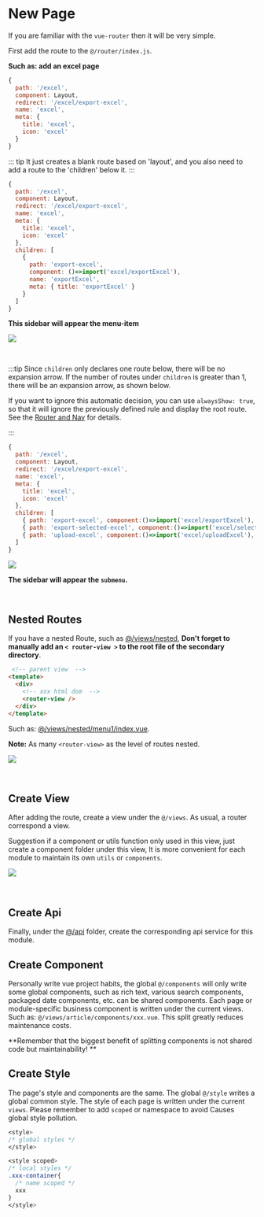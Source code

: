 # New Page

If you are familiar with the `vue-router` then it will be very simple.

First add the route to the `@/router/index.js`.

**Such as: add an excel page**

```js
{
  path: '/excel',
  component: Layout,
  redirect: '/excel/export-excel',
  name: 'excel',
  meta: {
    title: 'excel',
    icon: 'excel'
  }
}
```

::: tip
It just creates a blank route based on 'layout', and you also need to add a route to the 'children' below it.
:::

```js
{
  path: '/excel',
  component: Layout,
  redirect: '/excel/export-excel',
  name: 'excel',
  meta: {
    title: 'excel',
    icon: 'excel'
  },
  children: [
    {
      path: 'export-excel',
      component: ()=>import('excel/exportExcel'),
      name: 'exportExcel',
      meta: { title: 'exportExcel' }
    }
  ]
}
```

**This sidebar will appear the menu-item**

![](https://LZQ5232.gitee.io/gitee-cdn/vue-element-admin-site/2ab6921d-f9bb-4fbb-a151-0e6027e23a6e.png)

<br/>

:::tip
Since `children` only declares one route below, there will be no expansion arrow. If the number of routes under `children` is greater than 1, there will be an expansion arrow, as shown below.

If you want to ignore this automatic decision, you can use `alwaysShow: true`, so that it will ignore the previously defined rule and display the root route. See the [Router and Nav](router-and-nav.md) for details.

:::

```js
{
  path: '/excel',
  component: Layout,
  redirect: '/excel/export-excel',
  name: 'excel',
  meta: {
    title: 'excel',
    icon: 'excel'
  },
  children: [
    { path: 'export-excel', component:()=>import('excel/exportExcel'), name: 'exportExcel', meta: { title: 'exportExcel' }},
    { path: 'export-selected-excel', component:()=>import('excel/selectExcel'), name: 'selectExcel', meta: { title: 'selectExcel' }},
    { path: 'upload-excel', component:()=>import('excel/uploadExcel'), name: 'uploadExcel', meta: { title: 'uploadExcel' }}
  ]
}
```

![](https://LZQ5232.gitee.io/gitee-cdn/vue-element-admin-site/89d6a0b8-5cf7-4a19-9afd-7267ec454066.png)

**The sidebar will appear the `submenu`.**

<br/>

## Nested Routes

If you have a nested Route, such as [@/views/nested](https://github.com/LZQ5232/vue-element-admin/tree/master/src/views/nested),
**Don't forget to manually add an `< router-view >` to the root file of the secondary directory**.

```html
 <!-- parent view  -->
<template>
  <div>
    <!-- xxx html dom  -->
    <router-view />
  </div>
</template>
```

Such as: [@/views/nested/menu1/index.vue](https://github.com/LZQ5232/vue-element-admin/blob/master/src/views/nested/menu1/index.vue).

**Note:** As many `<router-view>` as the level of routes nested.

![](https://LZQ5232.gitee.io/gitee-cdn/vue-element-admin-site/9459de62-64d0-4819-9730-daf3f9889018.png)

<br/>

## Create View

After adding the route, create a view under the `@/views`. As usual, a router correspond
a view.

Suggestion if a component or utils function only used in this view, just create a component folder under this view, lt is more convenient for each module to maintain its own `utils` or `components`.

![](https://LZQ5232.gitee.io/gitee-cdn/vue-element-admin-site/8ca55a30-c22c-4143-aa8d-2a0d3e04fc33.png)

<br/>

## Create Api

Finally, under the [@/api](https://github.com/LZQ5232/vue-element-admin/tree/master/src/api) folder, create the corresponding api service for this module.

## Create Component

Personally write vue project habits, the global `@/components` will only write some global components, such as rich text, various search components, packaged date components, etc. can be shared components. Each page or module-specific business component is written under the current views. Such as: `@/views/article/components/xxx.vue`. This split greatly reduces maintenance costs.

**Remember that the biggest benefit of splitting components is not shared code but maintainability! **

## Create Style

The page's style and components are the same. The global `@/style` writes a global common style. The style of each page is written under the current `views`. Please remember to add `scoped` or namespace to avoid Causes global style pollution.

```css
<style>
/* global styles */
</style>

<style scoped>
/* local styles */
.xxx-container{
  /* name scoped */
  xxx
}
</style>
```
